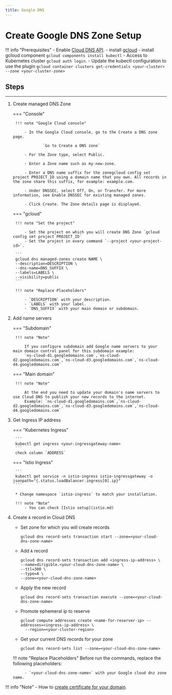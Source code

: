 ```yaml
---
title: Google DNS
---
```


Create Google DNS Zone Setup
===


!!! info "Prerequisites"
    - Enable [Cloud DNS API](https://console.cloud.google.com/start/api?id=dns&credential=client_key&_ga=2.126966857.579303116.1656398157-1033365968.1651760276&_gac=1.127004159.1652717017.CjwKCAjw7IeUBhBbEiwADhiEMXtYrlOvlKhHq7GdYe0GWEh3QVerWtVxivpUWLlvQEVAncBbbn-NsBoC1KQQAvD_BwE).
    - install [gcloud](https://cloud.google.com/sdk/docs/install)
    - install gcloud component `gcloud components install kubectl`
    - Access to Kubernetes cluster `gcloud auth login`.
    - Update the kubectl configuration to use the plugin `gcloud container clusters get-credentials <your-cluster> --zone <your-cluster-zone>`

## Steps
---

1. Create managed DNS Zone

    === "Console"

        !!! note "Google Cloud console"

            - In the Google Cloud console, go to the Create a DNS zone page.

                    `Go to Create a DNS zone`

            - For the Zone type, select Public.

            - Enter a Zone name such as my-new-zone.

            - Enter a DNS name suffix for the zonegcloud config set project PROJECT_ID using a domain name that you own. All records in the zone share this suffix, for example: example.com.

            - Under DNSSEC, select Off, On, or Transfer. For more information, see Enable DNSSEC for existing managed zones.

            - Click Create. The Zone details page is displayed.

    === "gcloud"

        !!! note "Set the project"

            - Set the project on which you will create DNS Zone `gcloud config set project PROJECT_ID`
            - Set the project in every command `--project <your-project-id>`.

        ```
        gcloud dns managed-zones create NAME \
        --description=DESCRIPTION \
        --dns-name=DNS_SUFFIX \
        --labels=LABELS \
        --visibility=public
        ```

        !!! note "Replace Placeholders"

            - `DESCRIPTION` with your description.
            - `LABELS` with your label.
            - `DNS_SUFFIX` with your main domain or subdomain.

1. Add name servers

    === "Subdomain"

        !!! note "Note"

            If you configure subdomain add Google name servers to your main domain control panel for this subdomain example:
            `ns-cloud-d1.googledomains.com`,`ns-cloud-d2.googledomains.com`,`ns-cloud-d3.googledomains.com`,`ns-cloud-d4.googledomains.com`

    === "Main domain"

        !!! note "Note"

            At the end you need to update your domain's name servers to use Cloud DNS to publish your new records to the internet.
            Example: `ns-cloud-d1.googledomains.com`,`ns-cloud-d2.googledomains.com`,`ns-cloud-d3.googledomains.com`,`ns-cloud-d4.googledomains.com`

1. Get Ingress IP address

    === "Kubernetes Ingress"

        ```
        kubectl get ingress <your-ingressgateway-name>
        ```
        check column `ADDRESS`

    === "Istio Ingress"

        ```
        kubectl get service -n istio-ingress istio-ingressgateway -o jsonpath="{.status.loadBalancer.ingress[0].ip}"
        ```
        
        * Change namespace `istio-ingress` to match your installation.

        !!! note "Note"
            - You can check [Istio setup](istio.md)

1. Create `A` record in Cloud DNS

    - Set zone for which you will create records

        ```
        gcloud dns record-sets transaction start --zone=<your-cloud-dns-zone-name>
        ```

    - Add `A` record

        ```
        gcloud dns record-sets transaction add <ingress-ip-address> \
        --name=dirigible.<your-cloud-dns-zone-name> \
        --ttl=300 \
        --type=A \
        --zone=<your-cloud-dns-zone-name>
        ```

    - Apply the new record

       ```
       gcloud dns record-sets transaction execute --zone=<your-cloud-dns-zone-name>
       ```
    - Promote ephemeral ip to reserve

        ```
        gcloud compute addresses create <name-for-reserver-ip> --addresses=<ingress-ip-address> \
          --region=<your-cluster-region>
        ```
    
    - Get your current DNS records for your zone

        `gcloud dns record-sets list --zone=<your-cloud-dns-zone-name>`

    !!! note "Replace Placeholders"
            Before run the commands, replace the following placeholders:

            - `<your-cloud-dns-zone-name>` with your Google cloud dnz zone name.

!!! info "Note"
    - How to [create certificate for your domain](letsencrypt.md).